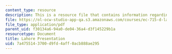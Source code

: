 ```yaml
---
content_type: resource
description: This is a resource file that contains information regarding lahore presentation.
file: https://ol-ocw-studio-app-qa.s3.amazonaws.com/courses/ec-715-d-lab-disseminating-innovations-for-the-common-good-spring-2007/7a4755143700d9fd4aff0acb888ae295_MITEC_715S07_lahore_pre.pdf
file_type: application/pdf
parent_uid: f30134a6-94a0-de04-36a4-d3f145229b1a
resourcetype: Document
title: Lahore Presentation
uid: 7a475514-3700-d9fd-4aff-0acb888ae295
---
```

